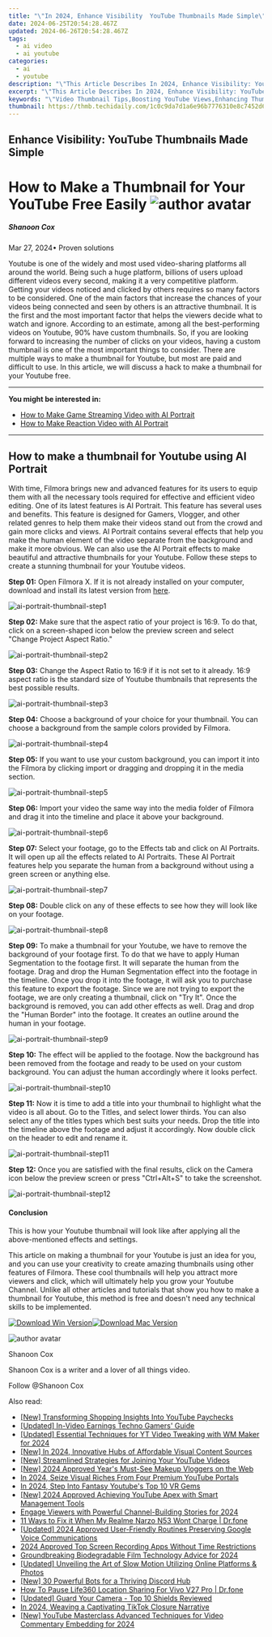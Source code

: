 ```yaml
---
title: "\"In 2024, Enhance Visibility  YouTube Thumbnails Made Simple\""
date: 2024-06-25T20:54:28.467Z
updated: 2024-06-26T20:54:28.467Z
tags:
  - ai video
  - ai youtube
categories:
  - ai
  - youtube
description: "\"This Article Describes In 2024, Enhance Visibility: YouTube Thumbnails Made Simple\""
excerpt: "\"This Article Describes In 2024, Enhance Visibility: YouTube Thumbnails Made Simple\""
keywords: "\"Video Thumbnail Tips,Boosting YouTube Views,Enhancing Thumbnails,Simplify Thumbnails,Visibility On-Trend,Engaging Video Frames,Optimize Thumbnail SEO\""
thumbnail: https://thmb.techidaily.com/1c0c9da7d1a6e96b7776310e8c7452d6bdf3958002401b8a3af1db05343b435b.jpg
---
```


## Enhance Visibility: YouTube Thumbnails Made Simple

# How to Make a Thumbnail for Your YouTube Free Easily ![author avatar](https://images.wondershare.com/filmora/article-images/shannon-cox.jpg)

##### Shanoon Cox

 Mar 27, 2024• Proven solutions

Youtube is one of the widely and most used video-sharing platforms all around the world. Being such a huge platform, billions of users upload different videos every second, making it a very competitive platform. Getting your videos noticed and clicked by others requires so many factors to be considered. One of the main factors that increase the chances of your videos being connected and seen by others is an attractive thumbnail. It is the first and the most important factor that helps the viewers decide what to watch and ignore. According to an estimate, among all the best-performing videos on Youtube, 90% have custom thumbnails. So, if you are looking forward to increasing the number of clicks on your videos, having a custom thumbnail is one of the most important things to consider. There are multiple ways to make a thumbnail for Youtube, but most are paid and difficult to use. In this article, we will discuss a hack to make a thumbnail for your Youtube free.

---

**You might be interested in:**

* [How to Make Game Streaming Video with AI Portrait](https://tools.techidaily.com/wondershare/filmora/download/)
* [How to Make Reaction Video with AI Portrait](https://tools.techidaily.com/wondershare/filmora/download/)

---

## How to make a thumbnail for Youtube using AI Portrait

With time, Filmora brings new and advanced features for its users to equip them with all the necessary tools required for effective and efficient video editing. One of its latest features is AI Portrait. This feature has several uses and benefits. This feature is designed for Gamers, Vlogger, and other related genres to help them make their videos stand out from the crowd and gain more clicks and views. AI Portrait contains several effects that help you make the human element of the video separate from the background and make it more obvious. We can also use the AI Portrait effects to make beautiful and attractive thumbnails for your Youtube. Follow these steps to create a stunning thumbnail for your Youtube videos.

**Step 01:** Open Filmora X. If it is not already installed on your computer, download and install its latest version from [here](https://tools.techidaily.com/wondershare/filmora/download/).

![ai-portrait-thumbnail-step1](https://images.wondershare.com/filmora/article-images/ai-portrait-thumbnail-step1.png)

**Step 02:** Make sure that the aspect ratio of your project is 16:9\. To do that, click on a screen-shaped icon below the preview screen and select "Change Project Aspect Ratio."

![ai-portrait-thumbnail-step2](https://images.wondershare.com/filmora/article-images/ai-portrait-thumbnail-step2.png)

**Step 03:** Change the Aspect Ratio to 16:9 if it is not set to it already. 16:9 aspect ratio is the standard size of Youtube thumbnails that represents the best possible results.

![ai-portrait-thumbnail-step3](https://images.wondershare.com/filmora/article-images/ai-portrait-thumbnail-step4.png)

**Step 04:** Choose a background of your choice for your thumbnail. You can choose a background from the sample colors provided by Filmora.

![ai-portrait-thumbnail-step4](https://images.wondershare.com/filmora/article-images/ai-portrait-thumbnail-step4.png)

**Step 05:** If you want to use your custom background, you can import it into the Filmora by clicking import or dragging and dropping it in the media section.

![ai-portrait-thumbnail-step5](https://images.wondershare.com/filmora/article-images/ai-portrait-thumbnail-step5.png)

**Step 06:** Import your video the same way into the media folder of Filmora and drag it into the timeline and place it above your background.

![ai-portrait-thumbnail-step6](https://images.wondershare.com/filmora/article-images/ai-portrait-thumbnail-step6.png)

**Step 07:** Select your footage, go to the Effects tab and click on AI Portraits. It will open up all the effects related to AI Portraits. These AI Portrait features help you separate the human from a background without using a green screen or anything else.

![ai-portrait-thumbnail-step7](https://images.wondershare.com/filmora/article-images/ai-portrait-thumbnail-step11.png)

**Step 08:** Double click on any of these effects to see how they will look like on your footage.

![ai-portrait-thumbnail-step8](https://images.wondershare.com/filmora/article-images/ai-portrait-thumbnail-step8.png)

**Step 09:** To make a thumbnail for your Youtube, we have to remove the background of your footage first. To do that we have to apply Human Segmentation to the footage first. It will separate the human from the footage. Drag and drop the Human Segmentation effect into the footage in the timeline. Once you drop it into the footage, it will ask you to purchase this feature to export the footage. Since we are not trying to export the footage, we are only creating a thumbnail, click on "Try It". Once the background is removed, you can add other effects as well. Drag and drop the "Human Border" into the footage. It creates an outline around the human in your footage.

![ai-portrait-thumbnail-step9](https://images.wondershare.com/filmora/article-images/ai-portrait-thumbnail-step9.png)

**Step 10:** The effect will be applied to the footage. Now the background has been removed from the footage and ready to be used on your custom background. You can adjust the human accordingly where it looks perfect.

![ai-portrait-thumbnail-step10](https://images.wondershare.com/filmora/article-images/ai-portrait-thumbnail-step10.png)

**Step 11:** Now it is time to add a title into your thumbnail to highlight what the video is all about. Go to the Titles, and select lower thirds. You can also select any of the titles types which best suits your needs. Drop the title into the timeline above the footage and adjust it accordingly. Now double click on the header to edit and rename it.

![ai-portrait-thumbnail-step11](https://images.wondershare.com/filmora/article-images/ai-portrait-thumbnail-step11.png)

**Step 12:** Once you are satisfied with the final results, click on the Camera icon below the preview screen or press "Ctrl+Alt+S" to take the screenshot.

![ai-portrait-thumbnail-step12](https://images.wondershare.com/filmora/article-images/ai-portrait-thumbnail-step12.png)

#### Conclusion

This is how your Youtube thumbnail will look like after applying all the above-mentioned effects and settings.

This article on making a thumbnail for your Youtube is just an idea for you, and you can use your creativity to create amazing thumbnails using other features of Filmora. These cool thumbnails will help you attract more viewers and click, which will ultimately help you grow your Youtube Channel. Unlike all other articles and tutorials that show you how to make a thumbnail for Youtube, this method is free and doesn't need any technical skills to be implemented.

[![Download Win Version](https://images.wondershare.com/filmora/guide/download-btn-win.jpg)](https://tools.techidaily.com/wondershare/filmora/download/)[![Download Mac Version](https://images.wondershare.com/filmora/guide/download-btn-mac.jpg)](https://tools.techidaily.com/wondershare/filmora/download/)

![author avatar](https://images.wondershare.com/filmora/article-images/shannon-cox.jpg)

Shanoon Cox

Shanoon Cox is a writer and a lover of all things video.

Follow @Shanoon Cox


<ins class="adsbygoogle"
     style="display:block"
     data-ad-format="autorelaxed"
     data-ad-client="ca-pub-7571918770474297"
     data-ad-slot="1223367746"></ins>



<ins class="adsbygoogle"
     style="display:block"
     data-ad-client="ca-pub-7571918770474297"
     data-ad-slot="8358498916"
     data-ad-format="auto"
     data-full-width-responsive="true"></ins>

<span class="atpl-alsoreadstyle">Also read:</span>
<div><ul>
<li><a href="https://youtube-blog.techidaily.com/ransforming-shopping-insights-into-youtube-paychecks/"><u>[New] Transforming Shopping Insights Into YouTube Paychecks</u></a></li>
<li><a href="https://youtube-blog.techidaily.com/ed-in-video-earnings-techno-gamers-guide/"><u>[Updated] In-Video Earnings  Techno Gamers' Guide</u></a></li>
<li><a href="https://youtube-blog.techidaily.com/ed-essential-techniques-for-yt-video-tweaking-with-wm-maker-for-2024/"><u>[Updated] Essential Techniques for YT Video Tweaking with WM Maker for 2024</u></a></li>
<li><a href="https://youtube-blog.techidaily.com/n-2024-innovative-hubs-of-affordable-visual-content-sources/"><u>[New] In 2024, Innovative Hubs of Affordable Visual Content Sources</u></a></li>
<li><a href="https://youtube-blog.techidaily.com/treamlined-strategies-for-joining-your-youtube-videos/"><u>[New] Streamlined Strategies for Joining Your YouTube Videos</u></a></li>
<li><a href="https://youtube-blog.techidaily.com/024-approved-years-must-see-makeup-vloggers-on-the-web/"><u>[New] 2024 Approved  Year's Must-See Makeup Vloggers on the Web</u></a></li>
<li><a href="https://youtube-blog.techidaily.com/24-seize-visual-riches-from-four-premium-youtube-portals/"><u>In 2024, Seize Visual Riches From Four Premium YouTube Portals</u></a></li>
<li><a href="https://youtube-blog.techidaily.com/24-step-into-fantasy-youtubes-top-10-vr-gems/"><u>In 2024, Step Into Fantasy  Youtube's Top 10 VR Gems</u></a></li>
<li><a href="https://youtube-blog.techidaily.com/024-approved-achieving-youtube-apex-with-smart-management-tools/"><u>[New] 2024 Approved  Achieving YouTube Apex with Smart Management Tools</u></a></li>
<li><a href="https://youtube-blog.techidaily.com/e-viewers-with-powerful-channel-building-stories-for-2024/"><u>Engage Viewers with Powerful Channel-Building Stories for 2024</u></a></li>
<li><a href="https://howto.techidaily.com/11-ways-to-fix-it-when-my-realme-narzo-n53-wont-charge-drfone-by-drfone-fix-android-problems-fix-android-problems/"><u>11 Ways to Fix it When My Realme Narzo N53 Wont Charge | Dr.fone</u></a></li>
<li><a href="https://screen-capture.techidaily.com/updated-2024-approved-user-friendly-routines-preserving-google-voice-communications/"><u>[Updated] 2024 Approved  User-Friendly Routines  Preserving Google Voice Communications</u></a></li>
<li><a href="https://screen-mirroring-recording.techidaily.com/2024-approved-top-screen-recording-apps-without-time-restrictions/"><u>2024 Approved  Top Screen Recording Apps Without Time Restrictions</u></a></li>
<li><a href="https://video-screen-grab.techidaily.com/groundbreaking-biodegradable-film-technology-advice-for-2024/"><u>Groundbreaking Biodegradable Film Technology Advice for 2024</u></a></li>
<li><a href="https://some-guidance.techidaily.com/updated-unveiling-the-art-of-slow-motion-utilizing-online-platforms-and-photos/"><u>[Updated] Unveiling the Art of Slow Motion  Utilizing Online Platforms & Photos</u></a></li>
<li><a href="https://discord-videos.techidaily.com/new-30-powerful-bots-for-a-thriving-discord-hub/"><u>[New] 30 Powerful Bots for a Thriving Discord Hub</u></a></li>
<li><a href="https://location-social.techidaily.com/how-to-pause-life360-location-sharing-for-vivo-v27-pro-drfone-by-drfone-virtual-android/"><u>How To Pause Life360 Location Sharing For Vivo V27 Pro | Dr.fone</u></a></li>
<li><a href="https://video-screen-grab.techidaily.com/updated-guard-your-camera-top-10-shields-reviewed/"><u>[Updated] Guard Your Camera - Top 10 Shields Reviewed</u></a></li>
<li><a href="https://tiktok-video-recordings.techidaily.com/in-2024-weaving-a-captivating-tiktok-closure-narrative/"><u>In 2024, Weaving a Captivating TikTok Closure Narrative</u></a></li>
<li><a href="https://youtube-docs.techidaily.com/outube-masterclass-advanced-techniques-for-video-commentary-embedding-for-2024/"><u>[New] YouTube Masterclass  Advanced Techniques for Video Commentary Embedding for 2024</u></a></li>
</ul></div>
